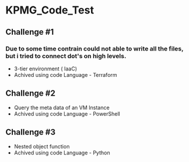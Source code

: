 # KPMG_Code_Test

## Challenge #1

### Due to some time contrain could not able to write all the files, but i tried to connect dot's on high levels.
  - 3-tier environment ( IaaC)
  - Achived using code Language -  Terraform
  
 
## Challenge #2
  - Query the meta data of an VM Instance 
  - Achived using code Language -  PowerShell
 

## Challenge #3
  - Nested object function
  - Achived using code Language -  Python
